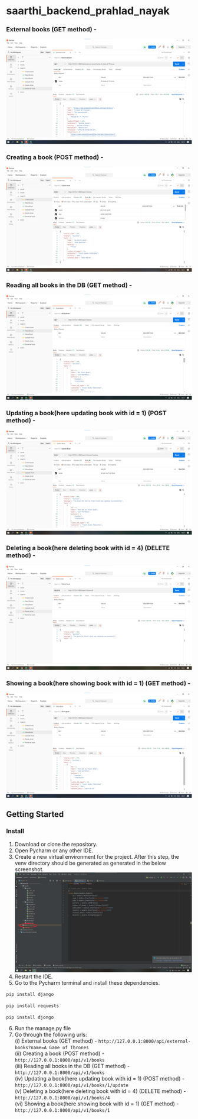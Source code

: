 # saarthi_backend_prahlad_nayak

### External books (GET method) -
![](screenshots/1.png)
### Creating a book (POST method) -
![](screenshots/2.png)
### Reading all books in the DB (GET method) -
![](screenshots/3.png)
### Updating a book(here updating book with id = 1) (POST method) -
![](screenshots/4.png)
### Deleting a book(here deleting book with id = 4) (DELETE method) -
![](screenshots/5.png)
### Showing a book(here showing book with id = 1) (GET method) -
![](screenshots/6.png)

## Getting Started

### Install
1. Download or clone the repository.
2. Open Pycharm or any other IDE.
3. Create a new virtual environment for the project. After this step, the venv directory should be generated as generated in the below screenshot.
![](screenshots/t1.png)
4. Restart the IDE.
5. Go to the Pycharm terminal and install these dependencies.
  ```bash
pip install django
```
  ```bash
pip install requests
```   
  ```bash
pip install djongo
```
6. Run the manage.py file
7. Go through the following urls: <br>
  (i) External books (GET method) - 
    ```http://127.0.0.1:8000/api/external-books?name=A Game of Thrones``` <br>
  (ii) Creating a book (POST method) - 
    ```http://127.0.0.1:8000/api/v1/books``` <br>
  (iii) Reading all books in the DB (GET method) - 
    ```http://127.0.0.1:8000/api/v1/books``` <br>
  (iv) Updating a book(here updating book with id = 1) (POST method) - 
    ```http://127.0.0.1:8000/api/v1/books/1/update``` <br>
  (v) Deleting a book(here deleting book with id = 4) (DELETE method) - 
    ```http://127.0.0.1:8000/api/v1/books/4``` <br>
  (vi) Showing a book(here showing book with id = 1) (GET method) - 
    ```http://127.0.0.1:8000/api/v1/books/1``` <br>

